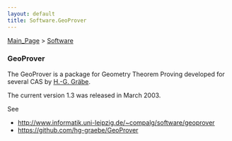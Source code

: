 ```yaml
---
layout: default
title: Software.GeoProver
---
```


[Main\_Page](Main_Page "wikilink") \> [Software](Software "wikilink")

### GeoProver

The GeoProver is a package for Geometry Theorem Proving developed for several CAS by [H.-G. Gräbe](User:HGG "wikilink").

The current version 1.3 was released in March 2003.

See

-   <http://www.informatik.uni-leipzig.de/~compalg/software/geoprover>
-   <https://github.com/hg-graebe/GeoProver>

